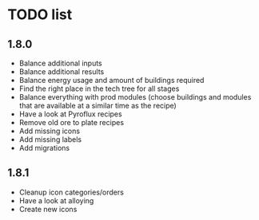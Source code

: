# TODO list
## 1.8.0
- Balance additional inputs
- Balance additional results
- Balance energy usage and amount of buildings required
- Find the right place in the tech tree for all stages
- Balance everything with prod modules (choose buildings and modules that are available at a similar time as the recipe)
- Have a look at Pyroflux recipes
- Remove old ore to plate recipes
- Add missing icons
- Add missing labels
- Add migrations

## 1.8.1 
- Cleanup icon categories/orders
- Have a look at alloying
- Create new icons